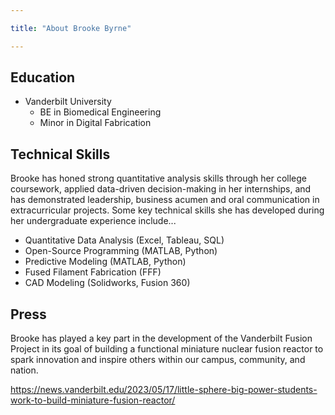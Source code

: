 ```yaml
---

title: "About Brooke Byrne"

---
```


## Education 

* Vanderbilt University
  * BE in Biomedical Engineering
  * Minor in Digital Fabrication

## Technical Skills

Brooke has honed strong quantitative analysis skills through her college coursework, applied data-driven decision-making in her internships, and has demonstrated leadership, business acumen and oral communication in extracurricular projects. Some key technical skills she has developed during her undergraduate experience include...

* Quantitative Data Analysis (Excel, Tableau, SQL)
* Open-Source Programming (MATLAB, Python)
* Predictive Modeling (MATLAB, Python)
* Fused Filament Fabrication (FFF)
* CAD Modeling (Solidworks, Fusion 360)

## Press 

Brooke has played a key part in the development of the Vanderbilt Fusion Project in its goal of building a functional miniature nuclear fusion reactor to spark innovation and inspire others within our campus, community, and nation.

https://news.vanderbilt.edu/2023/05/17/little-sphere-big-power-students-work-to-build-miniature-fusion-reactor/
